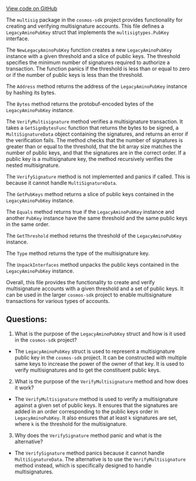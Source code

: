 [View code on GitHub](https://github.com/cosmos/cosmos-sdk/blob/main/crypto/keys/multisig/multisig.go)

The `multisig` package in the `cosmos-sdk` project provides functionality for creating and verifying multisignature accounts. This file defines a `LegacyAminoPubKey` struct that implements the `multisigtypes.PubKey` interface. 

The `NewLegacyAminoPubKey` function creates a new `LegacyAminoPubKey` instance with a given threshold and a slice of public keys. The threshold specifies the minimum number of signatures required to authorize a transaction. The function panics if the threshold is less than or equal to zero or if the number of public keys is less than the threshold.

The `Address` method returns the address of the `LegacyAminoPubKey` instance by hashing its bytes.

The `Bytes` method returns the protobuf-encoded bytes of the `LegacyAminoPubKey` instance.

The `VerifyMultisignature` method verifies a multisignature transaction. It takes a `GetSignBytesFunc` function that returns the bytes to be signed, a `MultiSignatureData` object containing the signatures, and returns an error if the verification fails. The method checks that the number of signatures is greater than or equal to the threshold, that the bit array size matches the number of public keys, and that the signatures are in the correct order. If a public key is a multisignature key, the method recursively verifies the nested multisignature.

The `VerifySignature` method is not implemented and panics if called. This is because it cannot handle `MultiSignatureData`.

The `GetPubKeys` method returns a slice of public keys contained in the `LegacyAminoPubKey` instance.

The `Equals` method returns true if the `LegacyAminoPubKey` instance and another `PubKey` instance have the same threshold and the same public keys in the same order.

The `GetThreshold` method returns the threshold of the `LegacyAminoPubKey` instance.

The `Type` method returns the type of the multisignature key.

The `UnpackInterfaces` method unpacks the public keys contained in the `LegacyAminoPubKey` instance.

Overall, this file provides the functionality to create and verify multisignature accounts with a given threshold and a set of public keys. It can be used in the larger `cosmos-sdk` project to enable multisignature transactions for various types of accounts.
## Questions: 
 1. What is the purpose of the `LegacyAminoPubKey` struct and how is it used in the `cosmos-sdk` project?
- The `LegacyAminoPubKey` struct is used to represent a multisignature public key in the `cosmos-sdk` project. It can be constructed with multiple same keys to increase the power of the owner of that key. It is used to verify multisignatures and to get the constituent public keys.

2. What is the purpose of the `VerifyMultisignature` method and how does it work?
- The `VerifyMultisignature` method is used to verify a multisignature against a given set of public keys. It ensures that the signatures are added in an order corresponding to the public keys order in `LegacyAminoPubKey`. It also ensures that at least `k` signatures are set, where `k` is the threshold for the multisignature.

3. Why does the `VerifySignature` method panic and what is the alternative?
- The `VerifySignature` method panics because it cannot handle `MultiSignatureData`. The alternative is to use the `VerifyMultisignature` method instead, which is specifically designed to handle multisignatures.